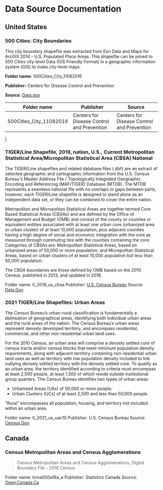 # Data Source Documentation

## United States

### 500 Cities: City Boundaries 

This city boundary shapefile was extracted from Esri Data and Maps for ArcGIS 2014 - U.S. Populated Place Areas. This shapefile can be joined to 500 Cities city-level Data (GIS Friendly Format) in a geographic information system (GIS) to make city-level maps.

**Folder name:** 500Cities_City_11082016

**Publisher:** Centers for Disease Control and Prevention

**Source**: [Data.gov](https://catalog.data.gov/dataset/500-cities-city-boundaries)

|Folder name|Publisher|Source|
|---|---|---|
|500Cities_City_11082016|Centers for Disease Control and Prevention|Centers for Disease Control and Prevention
|

### TIGER/Line Shapefile, 2019, nation, U.S., Current Metropolitan Statistical Area/Micropolitan Statistical Area (CBSA) National 

The TIGER/Line shapefiles and related database files (.dbf) are an extract of selected geographic and cartographic information from the U.S. Census Bureau's Master Address File / Topologically Integrated Geographic Encoding and Referencing (MAF/TIGER) Database (MTDB). The MTDB represents a seamless national file with no overlaps or gaps between parts, however, each TIGER/Line shapefile is designed to stand alone as an independent data set, or they can be combined to cover the entire nation.

Metropolitan and Micropolitan Statistical Areas are together termed Core Based Statistical Areas (CBSAs) and are defined by the Office of Management and Budget (OMB) and consist of the county or counties or equivalent entities associated with at least one urban core (urbanized area or urban cluster) of at least 10,000 population, plus adjacent counties having a high degree of social and economic integration with the core as measured through commuting ties with the counties containing the core. Categories of CBSAs are: Metropolitan Statistical Areas, based on urbanized areas of 50,000 or more population; and Micropolitan Statistical Areas, based on urban clusters of at least 10,000 population but less than 50,000 population.

The CBSA boundaries are those defined by OMB based on the 2010 Census, published in 2013, and updated in 2018.

Folder name: tl_2019_us_cbsa
Publisher: [U.S. Census Bureau](https://www.census.gov/geographies/mapping-files/time-series/geo/tiger-line-file.html)
Source: [Data.Gov](https://catalog.data.gov/dataset/tiger-line-shapefile-2019-nation-u-s-current-metropolitan-statistical-area-micropolitan-statist)

### 2021 TIGER/Line Shapefiles: Urban Areas

The Census Bureau’s urban-rural classification is fundamentally a delineation of geographical areas, identifying both individual urban areas and the rural areas of the nation.  The Census Bureau’s urban areas represent densely developed territory, and encompass residential, commercial, and other non-residential urban land uses.

For the 2010 Census, an urban area will comprise a densely settled core of census tracts and/or census blocks that meet minimum population density requirements, along with adjacent territory containing non-residential urban land uses as well as territory with low population density included to link outlying densely settled territory with the densely settled core.  To qualify as an urban area, the territory identified according to criteria must encompass at least 2,500 people, at least 1,500 of which reside outside institutional group quarters.  The Census Bureau identifies two types of urban areas:

 - Urbanized Areas (UAs) of 50,000 or more people;
 - Urban Clusters (UCs) of at least 2,500 and less than 50,000 people.

“Rural” encompasses all population, housing, and territory not included within an urban area.

Folder name: tl_2021_us_uac10
Publisher: U.S. Census Bureau
Source: [Census.Gov](https://www.census.gov/cgi-bin/geo/shapefiles/index.php?year=2021&layergroup=Urban+Areas)

## Canada

### Census Metropolitan Areas and Census Agglomerations

> Census Metropolitan Areas and Census Agglomerations, Digital Boundary File - 2016 Census

Folder name: lcma000a16a_e
Publisher: Statistics Canada 
Source: [Open.Canada.Ca](https://open.canada.ca/data/en/dataset/a1e5fa53-2a93-4c5e-89a3-6cbfd9bec199)